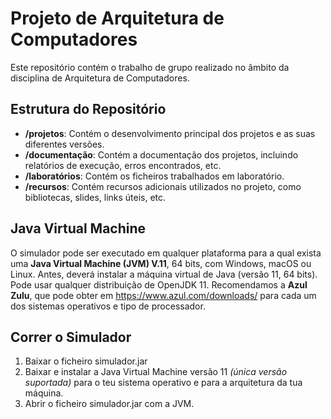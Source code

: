 # Projeto de Arquitetura de Computadores

Este repositório contém o trabalho de grupo realizado no âmbito da disciplina de Arquitetura de Computadores.

## Estrutura do Repositório

- **/projetos**: Contém o desenvolvimento principal dos projetos e as suas diferentes versões.
- **/documentação**: Contém a documentação dos projetos, incluindo relatórios de execução, erros encontrados, etc.
- **/laboratórios**: Contém os ficheiros trabalhados em laboratório.
- **/recursos**: Contém recursos adicionais utilizados no projeto, como bibliotecas, slides, links úteis, etc.

## Java Virtual Machine

O simulador pode ser executado em qualquer plataforma para a qual exista uma **Java Virtual 
Machine (JVM) V.11**, 64 bits, com Windows, macOS ou Linux.
Antes, deverá instalar a máquina virtual de Java (versão 11, 64 bits). Pode usar qualquer 
distribuição de OpenJDK 11. Recomendamos a **Azul Zulu**, que pode obter em
https://www.azul.com/downloads/ para cada um dos sistemas operativos e tipo de 
processador. 

## Correr o Simulador

1. Baixar o ficheiro simulador.jar
2. Baixar e instalar a Java Virtual Machine versão 11 _(única versão suportada)_ para o teu sistema operativo e para a arquitetura da tua máquina.
3. Abrir o ficheiro simulador.jar com a JVM.
